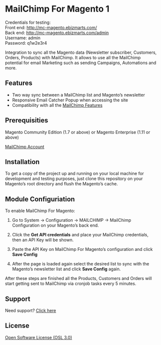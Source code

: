 # MailChimp For Magento 1

Credentials for testing:<br />
Front end: http://mc-magento.ebizmarts.com/<br />
Back end: http://mc-magento.ebizmarts.com/admin<br />
Username: admin<br />
Password: q1w2e3r4


Integration to sync all the Magento data (Newsletter subscriber, Customers, Orders, Products) with MailChimp. It allows to use all the MailChimp potential for email Marketing such as sending Campaigns, Automations and more.

## Features

* Two way sync between a MailChimp list and Magento’s newsletter
* Responsive Email Catcher Popup when accessing the site
* Compatibility with all the <a href="http://mailchimp.com/features/all/" target="_blank">MailChimp Features</a>

## Prerequisities

Magento Community Edition (1.7 or above) or Magento Enterprise (1.11 or above)

<a href="http://www.mailchimp.com/signup?pid=ebizmarts&source=website" target="_blank">MailChimp Account</a>

## Installation

To get a copy of the project up and running on your local machine for development and testing purposes, just clone this repository on your Magento’s root directory and flush the Magento’s cache.

## Module Configuriation

To enable MailChimp For Magento:

1. Go to System -> Configuration -> MAILCHIMP -> MailChimp Configuration on your Magento’s back end.

2. Click the <b>Get API credentials</b> and place your MailChimp credentials, then an API Key will be shown.

3. Paste the API Key on MailChimp For Magento’s configuration and click <b>Save Config</b>

4. After the page is loaded again select the desired list to sync with the Magento’s newsletter list and click <b>Save Config</b> again.

After these steps are finished all the Products, Customers and Orders will start getting sent to MailChimp via cronjob tasks every 5 minutes.

## Support

Need support? [Click here](http://ebizmarts.com/contact-us)

## License

[Open Software License (OSL 3.0)](http://opensource.org/licenses/osl-3.0.php)

